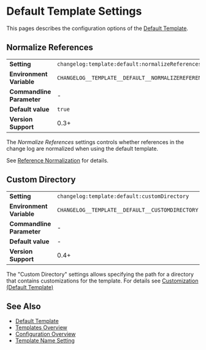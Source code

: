 <!--
  <auto-generated>
    The contents of this file were generated by a tool.
    Any changes to this file will be overwritten.
    To change the content of this file, edit 'default-template.md.scriban'
  </auto-generated>
-->
# Default Template Settings

This pages describes the configuration options of the [Default Template](../../templates/default.md).

## Normalize References

<table>
    <tr>
        <td><b>Setting</b></td>
        <td><code>changelog:template:default:normalizeReferences</code></td>
    </tr>
    <tr>
        <td><b>Environment Variable</b></td>
        <td><code>CHANGELOG__TEMPLATE__DEFAULT__NORMALIZEREFERENCES</code></td>
    </tr>
    <tr>
        <td><b>Commandline Parameter</b></td>
        <td>
            -
        </td>
    </tr>
    <tr>
        <td><b>Default value</b></td>
        <td>
            <code>true</code>
        </td>
    </tr>
    <tr>
        <td><b>Version Support</b></td>
        <td>0.3+</td>
    </tr>
</table>

The *Normalize References* settings controls whether references in the change log are normalized when using the default template.

See [Reference Normalization](../../auto-references.md#normalization) for details.

## Custom Directory


<table>
    <tr>
        <td><b>Setting</b></td>
        <td><code>changelog:template:default:customDirectory</code></td>
    </tr>
    <tr>
        <td><b>Environment Variable</b></td>
        <td><code>CHANGELOG__TEMPLATE__DEFAULT__CUSTOMDIRECTORY</code></td>
    </tr>
    <tr>
        <td><b>Commandline Parameter</b></td>
        <td>
            -
        </td>
    </tr>
    <tr>
        <td><b>Default value</b></td>
        <td>
            -
        </td>
    </tr>
    <tr>
        <td><b>Version Support</b></td>
        <td>0.4+</td>
    </tr>
</table>

The "Custom Directory" settings allows specifying the path for a directory that contains customizations for the template.
For details see [Customization (Default Template)](../../templates/default.md#customization)

## See Also

- [Default Template](../../templates/default.md)
- [Templates Overview](../../templates/README.md)
- [Configuration Overview](../../configuration.md)
- [Template Name Setting](./template-name.md)
